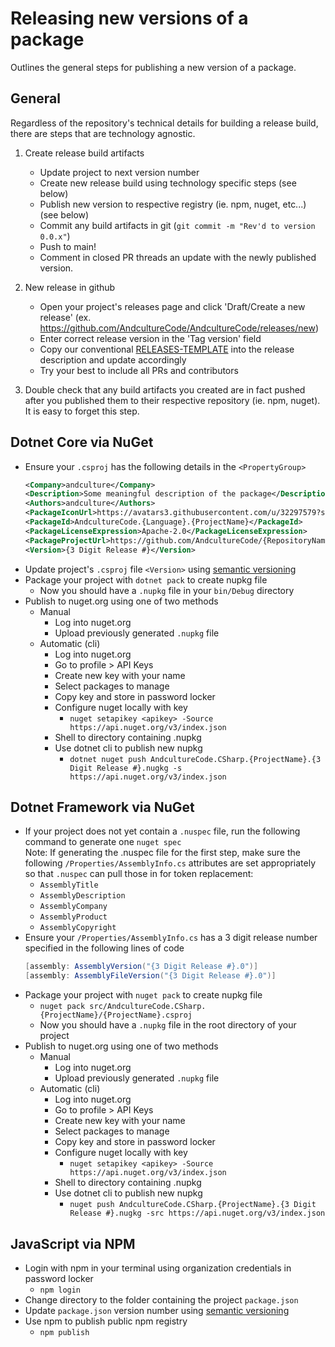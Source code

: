# Releasing new versions of a package

Outlines the general steps for publishing a new version of a package.

## General

Regardless of the repository's technical details for building a release build, there are steps that are technology agnostic.

1. Create release build artifacts

    - Update project to next version number
    - Create new release build using technology specific steps (see below)
    - Publish new version to respective registry (ie. npm, nuget, etc...) (see below)
    - Commit any build artifacts in git (`git commit -m "Rev'd to version 0.0.x"`)
    - Push to main!
    - Comment in closed PR threads an update with the newly published version.

2. New release in github

    - Open your project's releases page and click 'Draft/Create a new release' (ex. https://github.com/AndcultureCode/AndcultureCode/releases/new)
    - Enter correct release version in the 'Tag version' field
    - Copy our conventional [RELEASES-TEMPLATE](./RELEASES-TEMPLATE.md) into the release description and update accordingly
    - Try your best to include all PRs and contributors

3. Double check that any build artifacts you created are in fact pushed after you published them to their respective repository (ie. npm, nuget). It is easy to forget this step.

## Dotnet Core via NuGet

*   Ensure your `.csproj` has the following details in the `<PropertyGroup>`
    ```xml
    <Company>andculture</Company>
    <Description>Some meaningful description of the package</Description>
    <Authors>andculture</Authors>
    <PackageIconUrl>https://avatars3.githubusercontent.com/u/32297579?s=460&amp;v=4</PackageIconUrl>
    <PackageId>AndcultureCode.{Language}.{ProjectName}</PackageId>
    <PackageLicenseExpression>Apache-2.0</PackageLicenseExpression>
    <PackageProjectUrl>https://github.com/AndcultureCode/{RepositoryName}</PackageProjectUrl>
    <Version>{3 Digit Release #}</Version>
    ```
*   Update project's `.csproj` file `<Version>` using [semantic versioning](https://docs.microsoft.com/en-us/nuget/concepts/package-versioning)
*   Package your project with `dotnet pack` to create nupkg file
    *   Now you should have a `.nupkg` file in your `bin/Debug` directory
*   Publish to nuget.org using one of two methods
    *   Manual
        *   Log into nuget.org
        *   Upload previously generated `.nupkg` file
    *   Automatic (cli)
        *   Log into nuget.org
        *   Go to profile > API Keys
        *   Create new key with your name
        *   Select packages to manage
        *   Copy key and store in password locker
        *   Configure nuget locally with key
            *   `nuget setapikey <apikey> -Source https://api.nuget.org/v3/index.json`
        *   Shell to directory containing .nupkg
        *   Use dotnet cli to publish new nupkg
            *   `dotnet nuget push AndcultureCode.CSharp.{ProjectName}.{3 Digit Release #}.nugkg -s https://api.nuget.org/v3/index.json`

## Dotnet Framework via NuGet

*   If your project does not yet contain a `.nuspec` file, run the following command to generate one
    `nuget spec`   
    Note: If generating the .nuspec file for the first step, make sure the following `/Properties/AssemblyInfo.cs` attributes are set appropriately so that `.nuspec` can pull those in for token replacement:
    *   `AssemblyTitle`  
    *   `AssemblyDescription`  
    *   `AssemblyCompany`
    *   `AssemblyProduct`
    *   `AssemblyCopyright`
*   Ensure your `/Properties/AssemblyInfo.cs` has a 3 digit release number specified in the following lines of code
    ```c#
    [assembly: AssemblyVersion("{3 Digit Release #}.0")]
    [assembly: AssemblyFileVersion("{3 Digit Release #}.0")]
    ```
*   Package your project with `nuget pack` to create nupkg file
    *   `nuget pack src/AndcultureCode.CSharp.{ProjectName}/{ProjectName}.csproj`
    *   Now you should have a `.nupkg` file in the root directory of your project
*   Publish to nuget.org using one of two methods
    *   Manual
        *   Log into nuget.org
        *   Upload previously generated `.nupkg` file
    *   Automatic (cli)
        *   Log into nuget.org
        *   Go to profile > API Keys
        *   Create new key with your name
        *   Select packages to manage
        *   Copy key and store in password locker
        *   Configure nuget locally with key
            *   `nuget setapikey <apikey> -Source https://api.nuget.org/v3/index.json`
        *   Shell to directory containing .nupkg
        *   Use dotnet cli to publish new nupkg
            *   `nuget push AndcultureCode.CSharp.{ProjectName}.{3 Digit Release #}.nugkg -src https://api.nuget.org/v3/index.json`

## JavaScript via NPM

*   Login with npm in your terminal using organization credentials in password locker
    *   `npm login`
*   Change directory to the folder containing the project `package.json`
*   Update `package.json` version number using [semantic versioning](https://docs.npmjs.com/about-semantic-versioning)
*   Use npm to publish public npm registry
    *   `npm publish`
